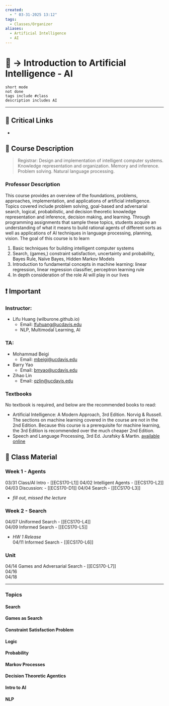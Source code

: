 ```yaml
---
created:
  - " 03-31-2025 13:12"
tags:
  - Classes/Organizer
aliases:
  - Artificial Intelligence
  - AI
---
```


# 📗 -> Introduction to Artificial Intelligence - AI
```tasks
short mode
not done
tags include #class
description includes AI
```
---
## 🔗 Critical Links
- 

## 🔶 Course Description
> Registrar:
> Design and implementation of intelligent computer systems. Knowledge representation and organization. Memory and inference. Problem solving. Natural language processing.

### Professor Description
This course provides an overview of the foundations, problems, approaches, implementation, and applications of artificial intelligence. Topics covered include problem solving, goal-based and adversarial search, logical, probabilistic, and decision theoretic knowledge representation and inference, decision making, and learning. Through programming assignments that sample these topics, students acquire an understanding of what it means to build rational agents of different sorts as well as applications of AI techniques in language processing, planning, vision. The goal of this course is to learn
1. Basic techniques for building intelligent computer systems
2. Search, (games,) constraint satisfaction, uncertainty and probability, Bayes Rule, Naïve Bayes, Hidden Markov Models
3. Introduction to fundamental concepts in machine learning: linear regression, linear regression classifier, perceptron learning rule
4. In depth consideration of the role AI will play in our lives



## ❗ Important
### Instructor: 
- Lifu Huang (wilburone.github.io)
	- Email: lfuhuang@ucdavis.edu
	- NLP, Multimodal Learning, AI
### TA: 
- Mohammad Beigi
	- Email: mbeigi@ucdavis.edu
- Barry Yao
	- Email: bmyao@ucdavis.edu
- Zihao Lin
	- Email: qzlin@ucdavis.edu

### Textbooks
No textbook is required, and below are the recommended books to read:
- Artificial Intelligence: A Modern Approach, 3rd Edition. Norvig & Russell. The sections on machine learning covered in the course are not in the 2nd Edition. Because this course is a prerequisite for machine learning, the 3rd Edition is recommended over the much cheaper 2nd Edition.
- Speech and Language Processing, 3rd Ed. Jurafsky & Martin. [available online](https://web.stanford.edu/~jurafsky/slp3/)

## 📄 Class Material
### Week 1 - Agents 
03/31	Class/AI Intro - [[ECS170-L1]]
04/02	Intelligent Agents - [[ECS170-L2]]			
04/03	Discussion: - [[ECS170-D1]]
04/04	Search - [[ECS170-L3]]
- *fill out, missed the lecture*
### Week 2 - Search
04/07	Uniformed Search - [[ECS170-L4]]			
04/09	Informed Search - [[ECS170-L5]]		
- *HW 1 Release*	
04/11	Informed Search - [[ECS170-L6]]			

### Unit 
04/14	Games and Adversarial Search - [[ECS170-L7]]	
04/16				
04/18	


---
### Topics
#### Search

#### Games as Search

#### Constraint Satisfaction Problem

#### Logic

#### Probability

#### Markov Processes

#### Decision Theoretic Agentics

#### Intro to AI

#### NLP


